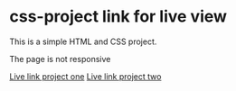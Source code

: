 # css-project link for live view
This is a simple HTML and CSS project.

The page is not responsive

[Live link project one](https://aidan-bn.github.io/css-project/)
[Live link project two](https://aidan-bn.github.io/color/)
